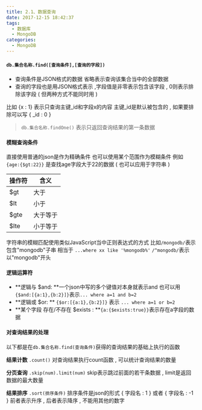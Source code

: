```yaml
---
title: 2.1、数据查询
date: 2017-12-15 18:42:37
tags: 
  - 数据库
  - MongoDB
categories: 
  - MongoDB
---
```


#### `db.集合名称.find([查询条件],[查询的字段])`
+ 查询条件是JSON格式的数据
省略表示查询该集合当中的全部数据
+ 查询的字段也是用JSON格式表示 ,字段值是非零表示包含该字段 , 0则表示排除该字段 ( 但两种方式不能同时用 )
<!-- more -->
比如 {x : 1} 表示只查询主键_id和字段x的内容
主键\_id是默认被包含的 , 如果要排除可以写 { \_id : 0 }
> `db.集合名称.findOne()` 表示只返回查询结果的第一条数据
#### 模糊查询条件
直接使用普通的json是作为精确条件
也可以使用某个范围作为模糊条件
例如
`{age:{$gt:22}}`
是查找age字段大于22的数据
( 也可以应用于字符串 )

|操作符| 含义|
|---|----|
|$gt|大于|
|$lt|小于|
|$gte|大于等于|
|$lte|小于等于|

字符串的模糊匹配使用类似JavaScript当中正则表达式的方式
比如`/mongodb/`表示包含"mongodb"子串
相当于 `...where xx like '%mongodb%'`
`/^mongodb/`表示以"mongodb"开头
#### 逻辑运算符
+ **逻辑与 $and: **一个json中写的多个键值对本身就表示and
也可以用`{$and:[{a:1},{b:2}]}`表示`... where a=1 and b=2`
+ **逻辑或 $or: ** `{$or:[{a:1},{b:2}]}`
表示 `... where a=1 or b=2`
+ **某个字段 存在/不存在 $exists : **`{a:{$exists:true}}`表示存在a字段的数据 
#### 对查询结果的处理
以下都是在`db.集合名称.find(查询条件)`获得的查询结果的基础上执行的函数

**结果计数**
`.count()`
对查询结果执行count函数 , 可以统计查询结果的数量

**分页查询**
`.skip(num).limit(num)`
skip表示跳过前面的若干条数据 , limit是返回数据的最大数量

**结果排序**
`.sort(排序条件)`
排序条件是json的形式 { 字段名 : 1 } 或者  { 字段名 : -1 } 
前者表示升序 , 后者表示降序 , 不能用其他的数字